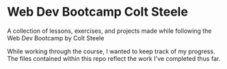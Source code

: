 # Web Dev Bootcamp Colt Steele
A collection of lessons, exercises, and projects made while following the Web Dev Bootcamp by Colt Steele

While working through the course, I wanted to keep track of my progress. The files contained within this repo reflect the work I've completed thus far. 


